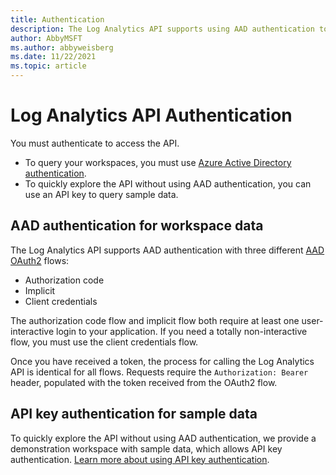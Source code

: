 ```yaml
---
title: Authentication
description: The Log Analytics API supports using AAD authentication to query your workspace data, or an API key to query sample workspace data.
author: AbbyMSFT
ms.author: abbyweisberg
ms.date: 11/22/2021
ms.topic: article
---
```

# Log Analytics API Authentication

You must authenticate to access the API. 
- To query your workspaces, you must use [Azure Active Directory authentication](https://azure.microsoft.com/documentation/articles/active-directory-whatis/).
- To quickly explore the API without using AAD authentication, you can use an API key to query sample data.

## AAD authentication for workspace data

The Log Analytics API supports AAD authentication with three different [AAD OAuth2](/azure/active-directory/develop/active-directory-protocols-oauth-code) flows:
- Authorization code
- Implicit
- Client credentials 

The authorization code flow and implicit flow both require at least one user-interactive login to your application. If you need a totally non-interactive flow, you must use the client credentials flow.

Once you have received a token, the process for calling the Log Analytics API is identical for all flows. Requests require the `Authorization: Bearer` header, populated with the token received from the OAuth2 flow.

## API key authentication for sample data

To quickly explore the API without using AAD authentication, we provide a demonstration workspace with sample data, which allows API key authentication. [Learn more about using API key authentication](api-keys.md).